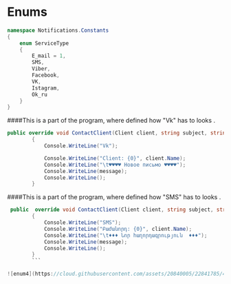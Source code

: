 # Enums

```c#
namespace Notifications.Constants
{
    enum ServiceType
    {
        E_mail = 1,
        SMS,
        Viber,
        Facebook,
        VK,
        Istagram,
        Ok_ru
    }
}
```
####This is a part of the program, where defined how "Vk" has to looks .
```c#
public override void ContactClient(Client client, string subject, string message)
        {
            Console.WriteLine("Vk");

            Console.WriteLine("Client: {0}", client.Name);
            Console.WriteLine("\t♥♥♥♥ Новое письмо ♥♥♥♥");
            Console.WriteLine(message);
            Console.WriteLine();
        }
```
####This is a part of the program, where defined how "SMS" has to looks .
```c#
 public  override void ContactClient(Client client, string subject, string message)
        {
            Console.WriteLine("SMS");
            Console.WriteLine("Բաժանորդ: {0}", client.Name);
            Console.WriteLine("\t♦♦♦ Նոր հաղորդագրություն  ♦♦♦");
            Console.WriteLine(message);
            Console.WriteLine();
        }
        ```
        
![enum4](https://cloud.githubusercontent.com/assets/20840005/22841785/44992484-efec-11e6-823a-592517f1a935.gif)
